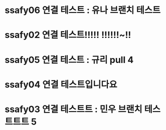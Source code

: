 # ssafy06 연결 테스트 : 유나 브랜치 테스트
# ssafy02 연결 테스트!!!!! !!!!!!~!!
# ssafy05 연결 테스트 : 규리 pull 4
# ssafy04 연결 테스트입니다요
# ssafy03 연결 테스트트 : 민우 브랜치 테스트트트 5